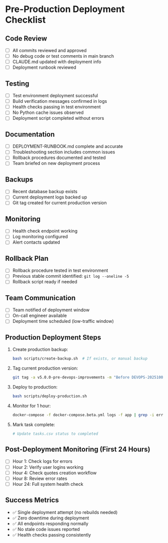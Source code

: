 # Pre-Production Deployment Checklist

## Code Review
- [ ] All commits reviewed and approved
- [ ] No debug code or test comments in main branch
- [ ] CLAUDE.md updated with deployment info
- [ ] Deployment runbook reviewed

## Testing
- [ ] Test environment deployment successful
- [ ] Build verification messages confirmed in logs
- [ ] Health checks passing in test environment
- [ ] No Python cache issues observed
- [ ] Deployment script completed without errors

## Documentation
- [ ] DEPLOYMENT-RUNBOOK.md complete and accurate
- [ ] Troubleshooting section includes common issues
- [ ] Rollback procedures documented and tested
- [ ] Team briefed on new deployment process

## Backups
- [ ] Recent database backup exists
- [ ] Current deployment logs backed up
- [ ] Git tag created for current production version

## Monitoring
- [ ] Health check endpoint working
- [ ] Log monitoring configured
- [ ] Alert contacts updated

## Rollback Plan
- [ ] Rollback procedure tested in test environment
- [ ] Previous stable commit identified: `git log --oneline -5`
- [ ] Rollback script ready if needed

## Team Communication
- [ ] Team notified of deployment window
- [ ] On-call engineer available
- [ ] Deployment time scheduled (low-traffic window)

## Production Deployment Steps

1. Create production backup:
   ```bash
   bash scripts/create-backup.sh  # If exists, or manual backup
   ```

2. Tag current production version:
   ```bash
   git tag -a v5.0.0-pre-devops-improvements -m "Before DEVOPS-20251001-001"
   ```

3. Deploy to production:
   ```bash
   bash scripts/deploy-production.sh
   ```

4. Monitor for 1 hour:
   ```bash
   docker-compose -f docker-compose.beta.yml logs -f app | grep -i error
   ```

5. Mark task complete:
   ```bash
   # Update tasks.csv status to completed
   ```

## Post-Deployment Monitoring (First 24 Hours)

- [ ] Hour 1: Check logs for errors
- [ ] Hour 2: Verify user logins working
- [ ] Hour 4: Check quotes creation workflow
- [ ] Hour 8: Review error rates
- [ ] Hour 24: Full system health check

## Success Metrics

- ✅ Single deployment attempt (no rebuilds needed)
- ✅ Zero downtime during deployment
- ✅ All endpoints responding normally
- ✅ No stale code issues reported
- ✅ Health checks passing consistently
